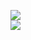 [![](https://img.shields.io/badge/Made%20With-Github%20Spray-lightgrey.svg?style=for-the-badge&logo=github)](https://github.com/Annihil/github-spray#15518)  
[![](https://i.imgur.com/2DrTn0Z.gif)](https://github.com/Annihil/github-spray)